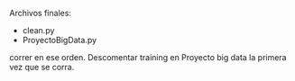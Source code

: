 Archivos finales:

- clean.py
- ProyectoBigData.py

correr en ese orden. Descomentar training en Proyecto big data la primera vez que se corra.
